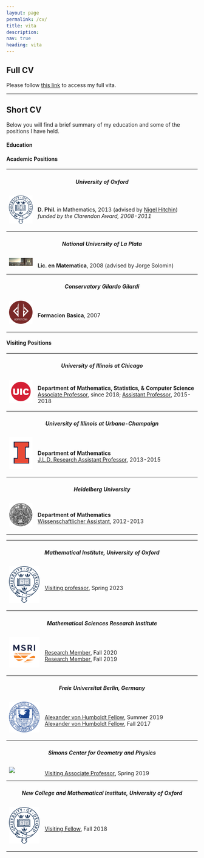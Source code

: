 ```yaml
---
layout: page
permalink: /cv/
title: vita
description: 
nav: true
heading: vita
---
```


 <h2>Full CV</h2>

Please follow <a href="assets/pdf/Schaposnik_CV_2021.pdf">this link</a> to access my full vita.

<hr>

<h2>Short CV</h2>

Below you will find a brief summary of my education and some of the positions I have held.
<br>

<h4>Education</h4>

<table width="100%">
  <tr><th colspan="2"><h5>University of Oxford</h5></th></tr>
  <tr>
    <td>
        <img src="assets/img/oxford.png" width="80pt" style = "padding: 0px; display: flex;" id="mobile"/><br>
    </td>
    <td width="85%">
        <b>D. Phil.</b> in Mathematics, 2013 (advised by <a href="https://people.maths.ox.ac.uk/hitchin/">Nigel Hitchin</a>)<br>
        <i>funded by the Clarendon Award, 2008-2011</i><br>
    </td>
  </tr>
  <tr><th colspan="2"><h5>National University of La Plata</h5></th></tr>
  <tr>
    <td>
        <img src="assets/img/laplata.png" width="80pt" style = "padding: 0px; display: flex;" id="mobile"/><br>
    </td>
    <td width="85%">
        <b>Lic. en Matematica</b>, 2008 (advised by Jorge Solomin</a>)<br>
    </td>
  </tr>
  <tr><th colspan="2"><h5>Conservatory Gilardo Gilardi</h5></th></tr>
  <tr>
    <td>
        <img src="assets/img/conservatorio.jpg" width="80pt" style = "padding: 0px; display: flex;" id="mobile"/><br>
    </td>
    <td width="85%">
        <b>Formacion Basica</b>, 2007<br>
    </td>
  </tr>


<h4>Academic Positions</h4>
<table width="100%">
  <tr><th colspan="2"><h5>University of Illinois at Chicago</h5></th></tr>
  <tr>
    <td>
        <img src="assets/img/UIC.png" width="80pt" style = "padding: 0px; display: flex;" id="mobile"/><br>
    </td>
    <td width="85%">
	<b>Department of Mathematics, Statistics, & Computer Science</b><br>
        <u>Associate Professor</u>, since 2018; <u>Assistant Professor</u>, 2015-2018<br>
    </td>
  </tr>

  <tr><th colspan="2"><h5>University of Illinois at Urbana-Champaign</h5></th></tr>
  <tr>
    <td>
    	  <img src="assets/img/UIUC.png" width="80pt" style = "padding: 0px; display: flex" id="mobile" /><br>
    </td>
    <td>
       <b>Department of Mathematics</b><br>
       <u>J.L.D. Research Assistant Professor</u>, 2013-2015
    </td>
  </tr>

  <tr><th colspan="2"><h5>Heidelberg University</h5></th></tr>
  <tr>
    <td>
    	  <img src="/assets/img/Heidelberg.png" width="80pt" style = "padding: 0px; display: flex" id="mobile" /><br>
    </td>
    <td>
       <b>Department of Mathematics</b><br>
       <u>Wissenschaftlicher Assistant</u>, 2012-2013
    </td>
  </tr>

<h4>Visiting Positions</h4>
<table width="100%">
<tr><th colspan="2"><h5>Mathematical Institute, University of Oxford</h5></th></tr>
  <tr>
    <td>
    	  <img src="assets/img/oxford.png" width="80pt" style = "padding: 0px; display: flex" id="mobile" /><br>
    </td>
    <td width="85%">
      <u>Visiting professor</u>, Spring 2023<br>
    </td>
  </tr>
  <tr><th colspan="2"><h5>Mathematical Sciences Research Institute</h5></th></tr>
  <tr>
    <td>
    	  <img src="assets/img/msri.png" width="80pt" style = "padding: 0px; display: flex" id="mobile" /><br>
    </td>
    <td width="85%">
      <u>Research Member</u>, Fall 2020<br>
      <u>Research Member</u>, Fall 2019<br>
    </td>
  </tr>
  <tr><th colspan="2"><h5>Freie Universitat Berlin, Germany</h5></th></tr>
  <tr>
    <td>
    	  <img src="assets/img/berlin.png" width="80pt" style = "padding: 0px; display: flex" id="mobile" /><br>
    </td>
    <td width="85%">
      <u>Alexander von Humboldt Fellow</u>, Summer 2019<br>
      <u>Alexander von Humboldt Fellow</u>, Fall 2017<br>
    </td>
  </tr>
  <tr><th colspan="2"><h5>Simons Center for Geometry and Physics</h5></th></tr>
  <tr>
    <td>
    	  <img src="assets/img/simons.jpg" width="80pt" style = "padding: 0px; display: flex" id="mobile" /><br>
    </td>
    <td width="85%">
      <u>Visiting Associate Professor</u>, Spring 2019<br>
    </td>
  </tr>
  <tr><th colspan="2"><h5>New College and Mathematical Institute, University of Oxford</h5></th></tr>
  <tr>
    <td>
    	  <img src="assets/img/oxford.png" width="80pt" style = "padding: 0px; display: flex" id="mobile" /><br>
    </td>
    <td width="85%">
      <u>Visiting Fellow</u>, Fall 2018<br>
    </td>
  </tr>
</table>